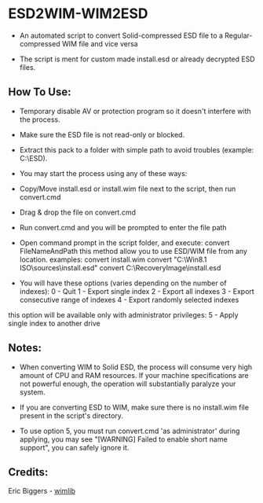 # ESD2WIM-WIM2ESD

* An automated script to convert Solid-compressed ESD file to a Regular-compressed WIM file and vice versa

* The script is ment for custom made install.esd or already decrypted ESD files.

## How To Use:

* Temporary disable AV or protection program so it doesn't interfere with the process.

* Make sure the ESD file is not read-only or blocked.

* Extract this pack to a folder with simple path to avoid troubles (example: C:\ESD).

* You may start the process using any of these ways:
- Copy/Move install.esd or install.wim file next to the script, then run convert.cmd

- Drag & drop the file on convert.cmd

- Run convert.cmd and you will be prompted to enter the file path

- Open command prompt in the script folder, and execute: convert FileNameAndPath
this method allow you to use ESD/WIM file from any location.
examples:
convert install.wim
convert "C:\Win8.1 ISO\sources\install.esd"
convert C:\RecoveryImage\install.esd

* You will have these options (varies depending on the number of indexes):
0 - Quit
1 - Export single index
2 - Export all indexes
3 - Export consecutive range of indexes
4 - Export randomly selected indexes

this option will be available only with administrator privileges:
5 - Apply single index to another drive

## Notes:

* When converting WIM to Solid ESD, the process will consume very high amount of CPU and RAM resources. If your machine specifications are not powerful enough, the operation will substantially paralyze your system.

* If you are converting ESD to WIM, make sure there is no install.wim file present in the script's directory.

* To use option 5, you must run convert.cmd 'as administrator'
during applying, you may see "[WARNING] Failed to enable short name support", you can safely ignore it.

## Credits:

Eric Biggers - [wimlib](http://wimlib.net)
